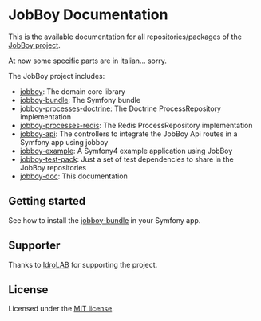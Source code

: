 # JobBoy Documentation

This is the available documentation for all repositories/packages of the
[JobBoy project](https://github.com/danielsan80?utf8=%E2%9C%93&tab=repositories&q=topic%3Ajobboy).

At now some specific parts are in italian... sorry.

The JobBoy project includes:

- [jobboy](./doc/jobboy.md): The domain core library
- [jobboy-bundle](./doc/jobboy-bundle.md): The Symfony bundle 
- [jobboy-processes-doctrine](./doc/jobboy-bundle.md#processrepository-on-doctrine):
The Doctrine ProcessRepository implementation 
- [jobboy-processes-redis](./doc/jobboy-bundle.md#processrepository-on-redis):
The Redis ProcessRepository implementation
- [jobboy-api](./doc/jobboy-api.md):
The controllers to integrate the JobBoy Api routes in a Symfony app using jobboy
- [jobboy-example](./doc/jobboy-example.md):
A Symfony4 example application using JobBoy
- [jobboy-test-pack](./doc/jobboy-test-pack.md):
Just a set of test dependencies to share in the JobBoy repositories
- [jobboy-doc](./README.md): This documentation


## Getting started

See how to install the [jobboy-bundle](./doc/jobboy-bundle.md) in your Symfony app. 


## Supporter

Thanks to [IdroLAB](https://www.idrolab.net) for supporting the project.

## License
Licensed under the [MIT license](LICENCE).


